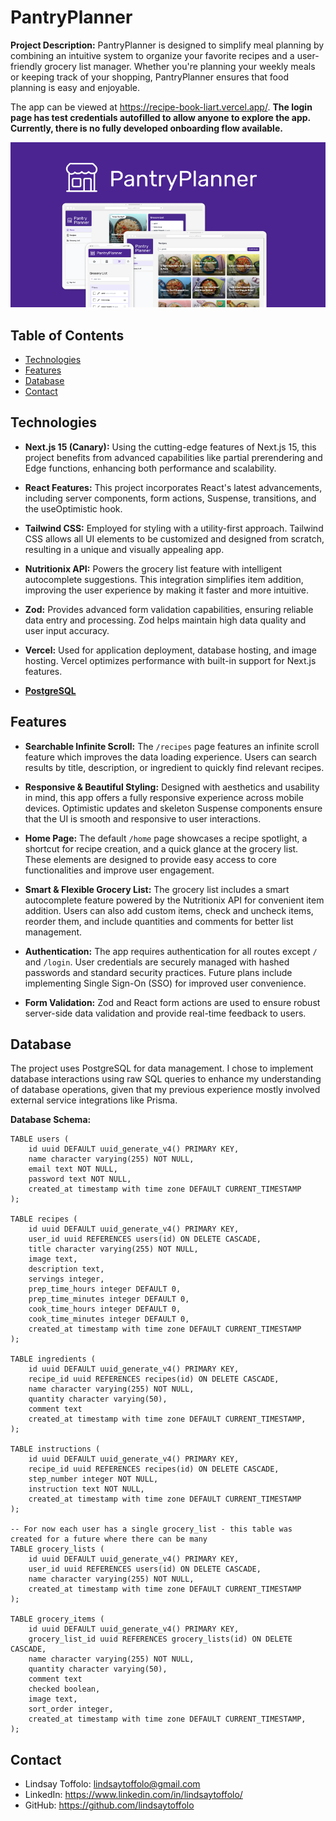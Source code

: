 # PantryPlanner

**Project Description:** PantryPlanner is designed to simplify meal planning by combining an intuitive system to organize your favorite recipes and a user-friendly grocery list manager. Whether you're planning your weekly meals or
keeping track of your shopping, PantryPlanner ensures that food planning is easy and enjoyable.

The app can be viewed at https://recipe-book-liart.vercel.app/. **The login page has test credentials autofilled to allow anyone to explore the app. Currently, there is no fully developed onboarding flow available.**

![PantryPlanner Screenshot](app/opengraph-image.png)

## Table of Contents

-   [Technologies](#Technologies)
-   [Features](#Features)
-   [Database](#Database)
-   [Contact](#Contact)

## Technologies

-   **Next.js 15 (Canary):** Using the cutting-edge features of Next.js 15, this project benefits from advanced capabilities like partial prerendering and Edge functions, enhancing both performance and scalability.

-   **React Features:** This project incorporates React's latest advancements, including server components, form actions, Suspense, transitions, and the useOptimistic hook.

-   **Tailwind CSS:** Employed for styling with a utility-first approach. Tailwind CSS allows all UI elements to be customized and designed from scratch, resulting in a unique and visually appealing app.

-   **Nutritionix API:** Powers the grocery list feature with intelligent autocomplete suggestions. This integration simplifies item addition, improving the user experience by making it faster and more intuitive.

-   **Zod:** Provides advanced form validation capabilities, ensuring reliable data entry and processing. Zod helps maintain high data quality and user input accuracy.

-   **Vercel:** Used for application deployment, database hosting, and image hosting. Vercel optimizes performance with built-in support for Next.js features.

-   **[PostgreSQL](#Database)**

## Features

-   **Searchable Infinite Scroll:** The `/recipes` page features an infinite scroll feature which improves the data loading experience. Users can search results by title, description, or ingredient to quickly find relevant recipes.

-   **Responsive & Beautiful Styling:** Designed with aesthetics and usability in mind, this app offers a fully responsive experience across mobile devices. Optimistic updates and skeleton Suspense components ensure that the UI is smooth and responsive to user interactions.

-   **Home Page:** The default `/home` page showcases a recipe spotlight, a shortcut for recipe creation, and a quick glance at the grocery list. These elements are designed to provide easy access to core functionalities and improve user engagement.

-   **Smart & Flexible Grocery List:** The grocery list includes a smart autocomplete feature powered by the Nutritionix API for convenient item addition. Users can also add custom items, check and uncheck items, reorder them, and include quantities and comments for better list management.

-   **Authentication:** The app requires authentication for all routes except `/` and `/login`. User credentials are securely managed with hashed passwords and standard security practices. Future plans include implementing Single Sign-On (SSO) for improved user convenience.

-   **Form Validation:** Zod and React form actions are used to ensure robust server-side data validation and provide real-time feedback to users.

## Database

The project uses PostgreSQL for data management. I chose to implement database interactions using raw SQL queries to enhance my understanding of database operations, given that my previous experience mostly involved external service integrations like Prisma.

**Database Schema:**

```
TABLE users (
    id uuid DEFAULT uuid_generate_v4() PRIMARY KEY,
    name character varying(255) NOT NULL,
    email text NOT NULL,
    password text NOT NULL,
    created_at timestamp with time zone DEFAULT CURRENT_TIMESTAMP
);

TABLE recipes (
    id uuid DEFAULT uuid_generate_v4() PRIMARY KEY,
    user_id uuid REFERENCES users(id) ON DELETE CASCADE,
    title character varying(255) NOT NULL,
    image text,
    description text,
    servings integer,
    prep_time_hours integer DEFAULT 0,
    prep_time_minutes integer DEFAULT 0,
    cook_time_hours integer DEFAULT 0,
    cook_time_minutes integer DEFAULT 0,
    created_at timestamp with time zone DEFAULT CURRENT_TIMESTAMP
);

TABLE ingredients (
    id uuid DEFAULT uuid_generate_v4() PRIMARY KEY,
    recipe_id uuid REFERENCES recipes(id) ON DELETE CASCADE,
    name character varying(255) NOT NULL,
    quantity character varying(50),
    comment text
    created_at timestamp with time zone DEFAULT CURRENT_TIMESTAMP,
);

TABLE instructions (
    id uuid DEFAULT uuid_generate_v4() PRIMARY KEY,
    recipe_id uuid REFERENCES recipes(id) ON DELETE CASCADE,
    step_number integer NOT NULL,
    instruction text NOT NULL,
    created_at timestamp with time zone DEFAULT CURRENT_TIMESTAMP
);

-- For now each user has a single grocery_list - this table was created for a future where there can be many
TABLE grocery_lists (
    id uuid DEFAULT uuid_generate_v4() PRIMARY KEY,
    user_id uuid REFERENCES users(id) ON DELETE CASCADE,
    name character varying(255) NOT NULL,
    created_at timestamp with time zone DEFAULT CURRENT_TIMESTAMP
);

TABLE grocery_items (
    id uuid DEFAULT uuid_generate_v4() PRIMARY KEY,
    grocery_list_id uuid REFERENCES grocery_lists(id) ON DELETE CASCADE,
    name character varying(255) NOT NULL,
    quantity character varying(50),
    comment text
    checked boolean,
    image text,
    sort_order integer,
    created_at timestamp with time zone DEFAULT CURRENT_TIMESTAMP,
);
```

## Contact

-   Lindsay Toffolo: lindsaytoffolo@gmail.com
-   LinkedIn: https://www.linkedin.com/in/lindsaytoffolo/
-   GitHub: https://github.com/lindsaytoffolo
